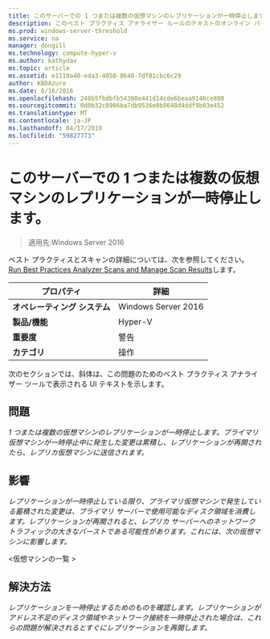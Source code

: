 ```yaml
---
title: このサーバーでの 1 つまたは複数の仮想マシンのレプリケーションが一時停止します。
description: このベスト プラクティス アナライザー ルールのテキストのオンライン バージョン。
ms.prod: windows-server-threshold
ms.service: na
manager: dongill
ms.technology: compute-hyper-v
ms.author: kathydav
ms.topic: article
ms.assetid: e1119a40-eda3-4058-8648-7df81cbc6c29
author: KBDAzure
ms.date: 8/16/2016
ms.openlocfilehash: 248b5fbdbfb54380e441d14cde6beaa9146ce800
ms.sourcegitcommit: 0d0b32c8986ba7db9536e0b8648d4ddf9b03e452
ms.translationtype: MT
ms.contentlocale: ja-JP
ms.lasthandoff: 04/17/2019
ms.locfileid: "59827773"
---
```

# <a name="replication-is-paused-for-one-or-more-virtual-machines-on-this-server"></a>このサーバーでの 1 つまたは複数の仮想マシンのレプリケーションが一時停止します。

>適用先:Windows Server 2016

ベスト プラクティスとスキャンの詳細については、次を参照してください。 [Run Best Practices Analyzer Scans and Manage Scan Results](https://go.microsoft.com/fwlink/p/?LinkID=223177)します。  
  
|プロパティ|詳細|  
|-|-|  
|**オペレーティング システム**|Windows Server 2016|  
|**製品/機能**|Hyper-V|  
|**重要度**|警告|  
|**カテゴリ**|操作|  
  
次のセクションでは、斜体は、この問題のためのベスト プラクティス アナライザー ツールで表示される UI テキストを示します。  
  
## <a name="issue"></a>問題  
*1 つまたは複数の仮想マシンのレプリケーションが一時停止します。プライマリ仮想マシンが一時停止中に発生した変更は累積し、レプリケーションが再開されたら、レプリカ仮想マシンに送信されます。*  
  
## <a name="impact"></a>影響  
*レプリケーションが一時停止している限り、プライマリ仮想マシンで発生している蓄積された変更は、プライマリ サーバーで使用可能なディスク領域を消費します。レプリケーションが再開されると、レプリカ サーバーへのネットワーク トラフィックの大きなバーストである可能性があります。これには、次の仮想マシンに影響します。*  
  
\<仮想マシンの一覧 >  
  
## <a name="resolution"></a>解決方法  
*レプリケーションを一時停止するためのものを確認します。レプリケーションがアドレス不足のディスク領域やネットワーク接続を一時停止された場合は、これらの問題が解決されるとすぐにレプリケーションを再開します。*  
  


